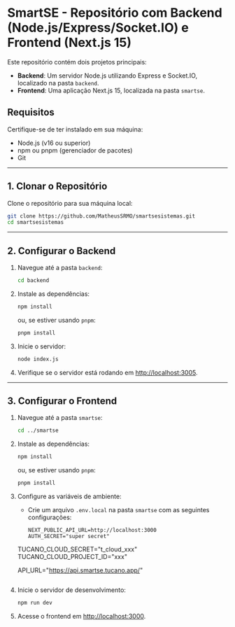 # SmartSE - Repositório com Backend (Node.js/Express/Socket.IO) e Frontend (Next.js 15)

Este repositório contém dois projetos principais:
- **Backend**: Um servidor Node.js utilizando Express e Socket.IO, localizado na pasta `backend`.
- **Frontend**: Uma aplicação Next.js 15, localizada na pasta `smartse`.

## **Requisitos**
Certifique-se de ter instalado em sua máquina:
- Node.js (v16 ou superior)
- npm ou pnpm (gerenciador de pacotes)
- Git

---

## **1. Clonar o Repositório**

Clone o repositório para sua máquina local:

```bash
git clone https://github.com/MatheusSRMO/smartsesistemas.git
cd smartsesistemas
```

---

## **2. Configurar o Backend**

1. Navegue até a pasta `backend`:
   ```bash
   cd backend
   ```

2. Instale as dependências:
   ```bash
   npm install
   ```
   ou, se estiver usando `pnpm`:
   ```bash
   pnpm install
   ```

3. Inicie o servidor:
   ```bash
   node index.js
   ```

4. Verifique se o servidor está rodando em [http://localhost:3005](http://localhost:3005).

---

## **3. Configurar o Frontend**

1. Navegue até a pasta `smartse`:
   ```bash
   cd ../smartse
   ```

2. Instale as dependências:
   ```bash
   npm install
   ```
   ou, se estiver usando `pnpm`:
   ```bash
   pnpm install
   ```

3. Configure as variáveis de ambiente:
   - Crie um arquivo `.env.local` na pasta `smartse` com as seguintes configurações:
     ```env
     NEXT_PUBLIC_API_URL=http://localhost:3000
     AUTH_SECRET="super secret" 

    TUCANO_CLOUD_SECRET="t_cloud_xxx"
    TUCANO_CLOUD_PROJECT_ID="xxx"

    API_URL="https://api.smartse.tucano.app/"

     ```

4. Inicie o servidor de desenvolvimento:
   ```bash
   npm run dev
   ```

5. Acesse o frontend em [http://localhost:3000](http://localhost:3000).
